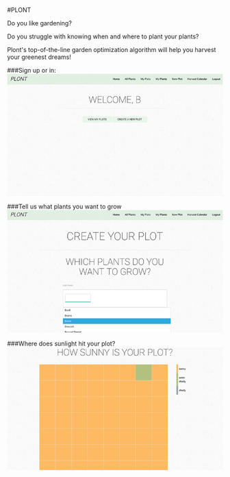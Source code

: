 #PLONT

Do you like gardening?

Do you struggle with knowing when and where to plant your plants?

Plont's top-of-the-line garden optimization algorithm will help you harvest your greenest dreams!

###Sign up or in:
![home](/browser/images/screenshots/home.png?raw=true "Sign up or in")

###Tell us what plants you want to grow
![pick plants](/browser/images/screenshots/pickplants.png?raw=true "Tell us what plants you want to grow")

###Where does sunlight hit your plot?
![sunlight distribution](/browser/images/screenshots/sunmap.png?raw=true "Where does sunlight hit your plot?")
